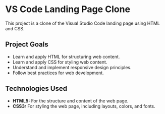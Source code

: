 # VS Code Landing Page Clone

This project is a clone of the Visual Studio Code landing page using HTML and CSS.

## Project Goals

- Learn and apply HTML for structuring web content.
- Learn and apply CSS for styling web content.
- Understand and implement responsive design principles.
- Follow best practices for web development.

## Technologies Used

- **HTML5:** For the structure and content of the web page.
- **CSS3:** For styling the web page, including layouts, colors, and fonts.
